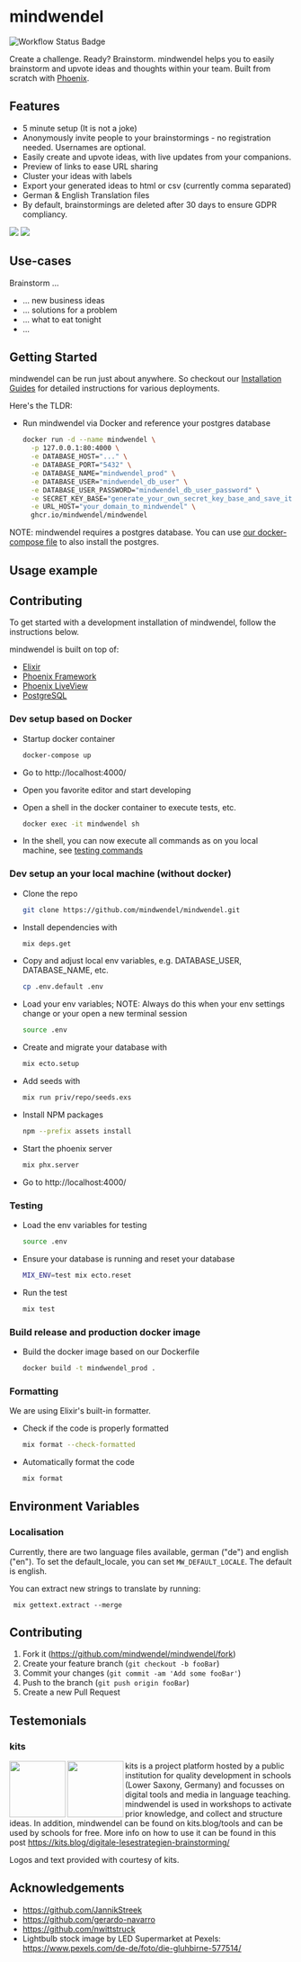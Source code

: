 # mindwendel

![Workflow Status Badge](https://github.com/mindwendel/mindwendel/workflows/ci_cd/badge.svg)

Create a challenge. Ready? Brainstorm. mindwendel helps you to easily brainstorm and upvote ideas and thoughts within your team. Built from scratch with [Phoenix](https://www.phoenixframework.org).

## Features

- 5 minute setup (It is not a joke)
- Anonymously invite people to your brainstormings - no registration needed. Usernames are optional.
- Easily create and upvote ideas, with live updates from your companions.
- Preview of links to ease URL sharing
- Cluster your ideas with labels
- Export your generated ideas to html or csv (currently comma separated)
- German & English Translation files
- By default, brainstormings are deleted after 30 days to ensure GDPR compliancy.

![](docs/screenshot.png)
![](docs/screenshot2.png)

## Use-cases

Brainstorm ...

- ... new business ideas
- ... solutions for a problem
- ... what to eat tonight
- ...

## Getting Started

mindwendel can be run just about anywhere. So checkout our [Installation Guides](./docs/installing_mindwendel.md) for detailed instructions for various deployments.

Here's the TLDR:

- Run mindwendel via Docker and reference your postgres database

  ```sh
  docker run -d --name mindwendel \
    -p 127.0.0.1:80:4000 \
    -e DATABASE_HOST="..." \
    -e DATABASE_PORT="5432" \
    -e DATABASE_NAME="mindwendel_prod" \
    -e DATABASE_USER="mindwendel_db_user" \
    -e DATABASE_USER_PASSWORD="mindwendel_db_user_password" \
    -e SECRET_KEY_BASE="generate_your_own_secret_key_base_and_save_it" \
    -e URL_HOST="your_domain_to_mindwendel" \
    ghcr.io/mindwendel/mindwendel
  ```

NOTE: mindwendel requires a postgres database. You can use [our docker-compose file](./docs/installing_mindwendel.md#running-on-docker-compose) to also install the postgres.

## Usage example

## Contributing

To get started with a development installation of mindwendel, follow the instructions below.

mindwendel is built on top of:

- [Elixir](https://elixir-lang.org/install.html)
- [Phoenix Framework](https://hexdocs.pm/phoenix/installation.html#phoenix)
- [Phoenix LiveView](https://github.com/phoenixframework/phoenix_live_view)
- [PostgreSQL](https://www.postgresql.org)

### Dev setup based on Docker

- Startup docker container
  ```sh
  docker-compose up
  ```
- Go to http://localhost:4000/

- Open you favorite editor and start developing

- Open a shell in the docker container to execute tests, etc.

  ```sh
  docker exec -it mindwendel sh
  ```

- In the shell, you can now execute all commands as on you local machine, see [testing commands](#testing)

### Dev setup an your local machine (without docker)

- Clone the repo
  ```sh
  git clone https://github.com/mindwendel/mindwendel.git
  ```
- Install dependencies with
  ```sh
  mix deps.get
  ```
- Copy and adjust local env variables, e.g. DATABASE_USER, DATABASE_NAME, etc.
  ```sh
  cp .env.default .env
  ```
- Load your env variables; NOTE: Always do this when your env settings change or your open a new terminal session
  ```sh
  source .env
  ```
- Create and migrate your database with
  ```sh
  mix ecto.setup
  ```
- Add seeds with
  ```sh
  mix run priv/repo/seeds.exs
  ```
- Install NPM packages
  ```sh
  npm --prefix assets install
  ```
- Start the phoenix server
  ```sh
  mix phx.server
  ```
- Go to http://localhost:4000/

### Testing

- Load the env variables for testing
  ```sh
  source .env
  ```
- Ensure your database is running and reset your database
  ```sh
  MIX_ENV=test mix ecto.reset
  ```
- Run the test
  ```sh
  mix test
  ```

### Build release and production docker image

- Build the docker image based on our Dockerfile
  ```sh
  docker build -t mindwendel_prod .
  ```

### Formatting

We are using Elixir's built-in formatter.

- Check if the code is properly formatted
  ```sh
  mix format --check-formatted
  ```
- Automatically format the code
  ```sh
  mix format
  ```

## Environment Variables

### Localisation
 
 Currently, there are two language files available, german ("de") and english ("en"). To set the default_locale, you can set `MW_DEFAULT_LOCALE`. The default is english.

 You can extract new strings to translate by running:
 ```
  mix gettext.extract --merge
 ```

## Contributing

1. Fork it (<https://github.com/mindwendel/mindwendel/fork>)
2. Create your feature branch (`git checkout -b fooBar`)
3. Commit your changes (`git commit -am 'Add some fooBar'`)
4. Push to the branch (`git push origin fooBar`)
5. Create a new Pull Request

## Testemonials

### kits

<img src="docs/kits_logo.svg" width=100px align="left">
<img src="docs/nlq-medienberatung-niedersachsen.svg" width=100px align="left">

kits is a project platform hosted by a public institution for quality
development in schools (Lower Saxony, Germany) and focusses on digital tools
and media in language teaching. mindwendel is used in workshops to activate
prior knowledge, and collect and structure ideas. In addition, mindwendel can
be found on kits.blog/tools and can be used by schools for free. More info on
how to use it can be found in this post https://kits.blog/digitale-lesestrategien-brainstorming/

Logos and text provided with courtesy of kits.


## Acknowledgements

- https://github.com/JannikStreek
- https://github.com/gerardo-navarro
- https://github.com/nwittstruck
- Lightbulb stock image by LED Supermarket at Pexels: https://www.pexels.com/de-de/foto/die-gluhbirne-577514/
